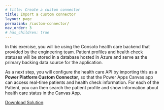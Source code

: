 ```yaml
---
# title: Create a custom connector
title: Import a custom connector
layout: page
permalink: /custom-connector/
nav_order: 3
# has_children: true
---
```


<!-- In this exercise, you will be using the Consoto health care backend that you created in [part three](/azure-fusion-development/architecture/) of this lab. Patient profiles and health check statuses will be stored in the Cosmos database and serve as the primary backing data source for the application.

As a next step, you will configure the health care API gateway in **Azure API management** and export this as a **Power Platform Custom Connector**, so that the Power Apps Canvas app can access real-time patients and health check information. For each of the Patient, you can then search the patient profile and show information about health care status in the Canvas App. -->

In this exercise, you will be using the Consoto health care backend that provided by the engineering team. Patient profiles and health check statuses will be stored in a database hosted in Azure and serve as the primary backing data source for the application.

As a next step, you will configure the health care API by importing this as a **Power Platform Custom Connector**, so that the Power Apps Canvas app can access real-time patients and health check information. For each of the Patient, you can then search the patient profile and show information about health care status in the Canvas App.

<a href="ContosoHealthCareApp_1_0_0_3.zip">Download Solution</a>
